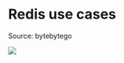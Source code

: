 # Redis use cases

Source: bytebytego

![](https://media.licdn.com/dms/image/D4E22AQHEh8ueJ7YwPQ/feedshare-shrink_1280/0/1694498480457?e=1698278400&v=beta&t=Gu08rsLflAk_1w9VZ_bawfJntflIbIWM-HJrhKhkBKc)
